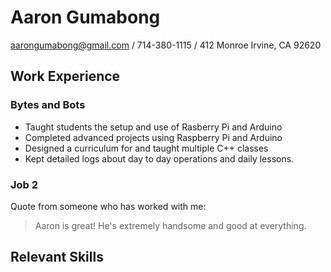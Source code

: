 
# Aaron Gumabong
aarongumabong@gmail.com / 714-380-1115 / 412 Monroe Irvine, CA 92620
## Work Experience
### Bytes and Bots
* Taught students the setup and use of Rasberry Pi and Arduino
* Completed advanced projects using Raspberry Pi and Arduino
* Designed a curriculum for and taught multiple C++ classes
* Kept detailed logs about day to day operations and daily lessons.
### Job 2
Quote from someone who has worked with me: 
> Aaron is great! He's extremely handsome and good at everything.
## Relevant Skills


